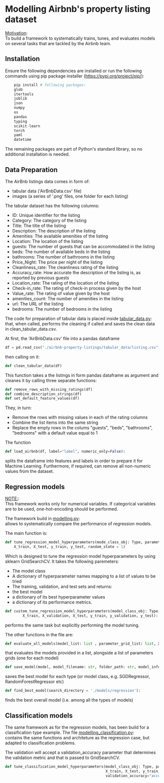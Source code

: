 # Modelling Airbnb's property listing dataset 

<u>Motivation</u>:<br>
To build a framework to systematically trains, tunes, and evaluates models on several tasks that are tackled by the Airbnb team.

## Installation
Ensure the following dependencies are installed or run the following commands using pip package installer (https://pypi.org/project/pip/):

```python
    pip install # following packages:
    glob
    itertools
    joblib
    json
    numpy
    os
    pandas
    typing
    scikit-learn
    torch
    yaml
    datetime
```
The remaining packages are part of Python's standard library, so no additional installation is needed.

## Data Preparation
The AirBnb listings data comes in form of:
- tabular data ('AirBnbData.csv' file)
- images (a series of '.png' files, one folder for each listing)

The tabular dataset has the following columns:

- ID: Unique identifier for the listing
- Category: The category of the listing
- Title: The title of the listing
- Description: The description of the listing
- Amenities: The available amenities of the listing
- Location: The location of the listing
- guests: The number of guests that can be accommodated in the listing
- beds: The number of available beds in the listing
- bathrooms: The number of bathrooms in the listing
- Price_Night: The price per night of the listing
- Cleanliness_rate: The cleanliness rating of the listing
- Accuracy_rate: How accurate the description of the listing is, as reported by previous guests
- Location_rate: The rating of the location of the listing
- Check-in_rate: The rating of check-in process given by the host
- Value_rate: The rating of value given by the host
- amenities_count: The number of amenities in the listing
- url: The URL of the listing
- bedrooms: The number of bedrooms in the listing

The code for preparation of tabular data is placed inside <u>tabular_data.py</u>:<br> that, when called, performs the cleaning if called and saves the clean data in clean_tabular_data.csv.

At first, the 'AirBnbData.csv' file into a pandas dataframe
```python
df = pd.read_csv("./airbnb-property-listings/tabular_data/listing.csv")
```
then calling on it:
```python
def clean_tabular_data(df)
```

This function takes a the listings in form pandas dataframe as argument and cleanes it by calling three separate functions:
```python
def remove_rows_with_missing_ratings(df)
def combine_description_strings(df)
def set_default_feature_values(df)
```
They, in turn:
- Remove the rows with missing values in each of the rating columns
- Combine the list items into the same string
- Replace the empty rows in the colums "guests", "beds", "bathrooms", "bedrooms" with a default value equal to 1

The function
```python
def load_airbnb(df, label="label", numeric_only=False):
```
splits the dataframe into features and labels in order to prepare it for Machine Learning.
Furthermore, if required, can remove all non-numeric values from the dataset.

## Regression models
<u>NOTE:</u>:<br>
This framework works only for numerical variables. If categorical variables are to be used, one-hot-encoding should be performed.

The framework build in <u>modelling.py</u>:<br> allows to systematically compare the performance of regression models.

The main function is:
```python
def tune_regression_model_hyperparameters(mode_class_obj: Type, parameters_grid: dict,
    X_train, X_test, y_train, y_test, random_state = 1)
```
Which is designed to tune the regression model hyperparameters by using sklearn GridSearchCV.
It takes the following paremeters:
- The model class
- A dictionary of hyperparameter names mapping to a list of values to be tried
- The training, validation, and test sets
and returns:
- the best model
- a dictionary of its best hyperparameter values
- a dictionary of its performance metrics.

```python
def custom_tune_regression_model_hyperparameters(model_class_obj: Type, parameters_grid: dict,
        X_train, X_validation, X_test, y_train, y_validation, y_test):
```
performs the same task but explicitly performing the model tuning.

The other functions in the file are:
```python
def evaluate_all_models(model_list: list , parameter_grid_list: list, X_train, X_test, y_train, y_test):
```
 that evaluates the models provided in a list, alongside a list of parameters grids (one for each model)

```python
def save_model(model, model_filename: str, folder_path: str, model_info: dict):
```
saves the best model for each type (or model class, e.g. SGDRegressor, RandomForestRegressor etc)

```python
def find_best_model(search_directory = './models/regression'):
```
finds the best overall model (i.e. among all the types of models)

## Classification models
The same framework as for the regression models, has been build for a classification type example.
The file <u>modelling_classification.py</u>:<br> contains the same functions and architeture as the regression case, 
but adapted to classification problems.

The validation will accept a validation_accuracy parameter that determines the validation metric
and that is passed to GridSearchCV.
```python
def tune_classification_model_hyperparameters(model_class_obj: Type, parameters_grid: dict,
                                              X_train, X_test, y_train, y_test,
                                              validation_accuracy="accuracy", random_state = 1):
```

